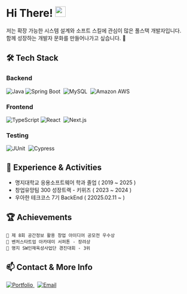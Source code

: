<!-- Header -->
<div>
  <h1>
    Hi There!
    <img src="https://media.giphy.com/media/hvRJCLFzcasrR4ia7z/giphy.gif" width="28">
  </h1>
</div>

저는 확장 가능한 시스템 설계와 소프트 스킬에 관심이 많은 풀스택 개발자입니다. <br>
함께 성장하는 개발자 문화를 만들어나가고 싶습니다. 🌱



## 🛠 Tech Stack

### Backend

<p>
  <img alt="Java" src="https://img.shields.io/badge/Java-ED8B00?style=for-the-badge&logo=oracle&logoColor=white">
  <img alt="Spring Boot" src="https://img.shields.io/badge/Spring_Boot-6DB33F?style=for-the-badge&logo=spring-boot&logoColor=white">&nbsp;
  <img alt="MySQL" src="https://img.shields.io/badge/MySQL-4479A1?style=for-the-badge&logo=mysql&logoColor=white">&nbsp;
  <img alt="Amazon AWS" src="https://img.shields.io/badge/Amazon AWS-232F3E?style=for-the-badge&logo=amazon-aws&logoColor=white">
</p>

### Frontend

<p>
  <img alt="TypeScript" src="https://img.shields.io/badge/TypeScript-3178C6?style=for-the-badge&logo=typescript&logoColor=white">
  <img alt="React" src="https://img.shields.io/badge/React-61DAFB?style=for-the-badge&logo=react&logoColor=black">&nbsp;
  <img alt="Next.js" src="https://img.shields.io/badge/Next.js-000000?style=for-the-badge&logo=next.js&logoColor=white">&nbsp;
</p>

### Testing

<p>
  <img alt="JUnit" src="https://img.shields.io/badge/JUnit5-25A162?style=for-the-badge&logo=junit5&logoColor=white">&nbsp;
  <img alt="Cypress" src="https://img.shields.io/badge/Cypress-17202C?style=for-the-badge&logo=cypress&logoColor=white">
</p>

## 🚀 Experience & Activities

- 명지대학교 응용소프트웨어 학과 졸업 ( 2019 ~ 2025 )
- 창업유망팀 300 성장트랙 - 키위즈 ( 2023 ~ 2024 )
- 우아한 테크코스 7기 BackEnd ( 22025.02.11 ~ )

## 🏆 Achievements

```
🎯 제 8회 공간정보 활용 창업 아이디어 공모전 우수상
🎯 벤처스타트업 아카데미 서퍼톤 - 장려상
🎯 명지 SW인재육성사업단 경진대회 - 3위
```

## 📫 Contact & More Info

<p>
  <a href="https://wodnd0131.notion.site/" target="_blank">
    <img src="https://img.shields.io/badge/Portfolio-000000?style=for-the-badge&logo=notion&logoColor=white" alt="Portfolio" />
  </a>&nbsp;
  <a href="mailto:wddy2001@gmail.com">
    <img src="https://img.shields.io/badge/Email-D14836?style=for-the-badge&logo=gmail&logoColor=white" alt="Email" />
  </a>
</p>
